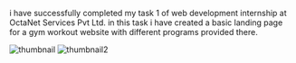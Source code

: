 i have successfully completed my task 1 of web development internship at OctaNet Services Pvt Ltd.
in this task i have created a basic landing page for a gym workout website with different programs provided there. 

![thumbnail](https://github.com/atul-nandan/octanet_task_1/assets/172121045/32cdb0fd-7c9a-4ca7-9636-a9e69b8ddaa5)
![thumbnail2](https://github.com/atul-nandan/octanet_task_1/assets/172121045/834ad0d1-9ca6-4534-9a9c-fb9801b090e6)
